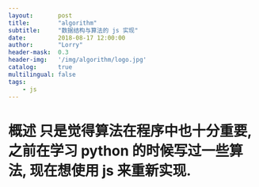 ```yaml
---
layout:       post
title:        "algorithm"
subtitle:     "数据结构与算法的 js 实现"
date:         2018-08-17 12:00:00
author:       "Lorry"
header-mask:  0.3
header-img:   '/img/algorithm/logo.jpg'
catalog:      true
multilingual: false
tags:
    - js
---
```

# 概述 只是觉得算法在程序中也十分重要, 之前在学习 python 的时候写过一些算法, 现在想使用 js 来重新实现.

